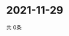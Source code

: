 # 2021-11-29
  共 0条

  <!-- BEGIN -->
  <!-- 最后更新时间Mon Nov 29 2021 18:09:48 GMT+0000 (Coordinated Universal Time) -->
  
  <!-- END -->
  
  